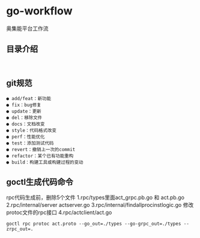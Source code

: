 # go-workflow
奥集能平台工作流
## 目录介绍

```


```
## git规范
```
● add/feat：新功能
● fix：bug修复
● update：更新
● del：移除文件
● docs：文档改变
● style：代码格式改变
● perf：性能优化
● test：添加测试代码
● revert：撤销上一次的commit
● refactor：某个已有功能重构
● build：构建工具或构建过程的变动
```

## goctl生成代码命令
rpc代码生成前，删除5个文件
1.rpc/types里面act_grpc.pb.go 和 act.pb.go
2.rpc/internal/server actserver.go
3.rpc/internal/findallprocinstlogic.go 修改protoc文件的rpc接口
4.rpc/actclient/act.go
```
goctl rpc protoc act.proto --go_out=./types --go-grpc_out=./types --zrpc_out=.
```
